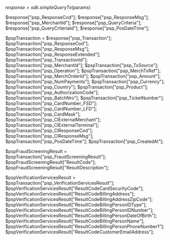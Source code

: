 $response = sdk.simpleQueryTx($params)

$response["psp_ResponseCod"];
$response["psp_ResponseMsg"];
$response["psp_MerchantId"];
$response["psp_QueryCriteria"];
$response["psp_QueryCriteriaId"];
$response["psp_PosDateTime"];

$pspTransaction = $response["psp_Transaction"];
$pspTransaction["psp_ResponseCod"];
$pspTransaction["psp_ResponseMsg"];
$pspTransaction["psp_ResponseExtended"];
$pspTransaction["psp_TransactionId"];
$pspTransaction["psp_MerchantId"];
$pspTransaction["psp_TxSource"];
$pspTransaction["psp_Operation"];
$pspTransaction["psp_MerchTxRef"];
$pspTransaction["psp_MerchOrderId"];
$pspTransaction["psp_Amount"];
$pspTransaction["psp_NumPayments"];
$pspTransaction["psp_Currency"];
$pspTransaction["psp_Country"];
$pspTransaction["psp_Product"];
$pspTransaction["psp_AuthorizationCode"];
$pspTransaction["psp_BatchNro"];
$pspTransaction["psp_TicketNumber"];
$pspTransaction["psp_CardNumber_FSD"];
$pspTransaction["psp_CardNumber_LFD"];
$pspTransaction["psp_CardMask"];
$pspTransaction["psp_ClExternalMerchant"];
$pspTransaction["psp_ClExternalTerminal"];
$pspTransaction["psp_ClResponseCod"];
$pspTransaction["psp_ClResponseMsg"];
$pspTransaction["psp_PosDateTime"];
$pspTransaction["psp_CreatedAt"];

$pspFraudScreeningResult = $pspTransaction["psp_FraudScreeningResult"];
$pspFraudScreeningResult["ResultCode"];
$pspFraudScreeningResult["ResultDescription"];

$pspVerificationServicesResult = $pspTransaction["psp_VerificationServicesResult"];
$pspVerificationServicesResult["ResultCodeCardSecurityCode"];
$pspVerificationServicesResult["ResultCodeBillingAddress"];
$pspVerificationServicesResult["ResultCodeBillingAddressZipCode"];
$pspVerificationServicesResult["ResultCodeBillingPersonIDType"];
$pspVerificationServicesResult["ResultCodeBillingPersonIDNumber"];
$pspVerificationServicesResult["ResultCodeBillingPersonDateOfBirth"];
$pspVerificationServicesResult["ResultCodeBillingPersonName"];
$pspVerificationServicesResult["ResultCodeBillingPersonPhoneNumber1"];
$pspVerificationServicesResult["ResultCodeCustomerEmailAddress"];
